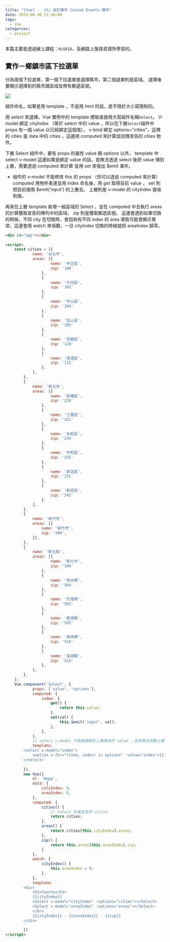 ```yaml
---
title: "[Vue] - （九）自訂事件 Custom Events-實作"
date: 2019-08-30 11:30:00
tags:
  - Vue
categories:
  - project
---
```


本篇主要是透過線上課程：`HiSKIO`、及網路上搜尋資源所學習的。

## 實作－鄉鎮市區下拉選單

分為兩個下拉選單，第一個下拉選單是選擇縣市，第二個選單則是區域。
選擇後要顯示選擇到的縣市跟區域並帶有郵遞區號。

![](https://i.imgur.com/SbbV1w0.png)

組件命名，如果是用 template ，不是用 html 的話，是不限於大小寫限制的。

用 select 來選擇，Vue 實例中的 template 模板直接用大寫組件名稱`Select`。
V-model 綁定 cityIndex （等於 select 中的 value ，所以在下層`Select`組件中 props 有一個 value 以已經綁定這個值）， v-bind 綁定 options="cities"，這裡的 cities 是 data 中的 cities ，這邊用 computed 來計算並回傳宣告的 cities 物件。

下層 Select 組件中，要有 props 的屬性 value 跟 options 以外， template 中 select v-model 這邊如果是綁定 value 的話，是無法透過 select 後把 value 傳到上層，需要透過 computed 來計算 並用 set 來發出 $emit 事件。

- 組件的 v-model 不能修改 this 的 props （但可以透過 computed 來計算）
computed 用物件表達並用 index 命名後，用 get 取得目前 value ， set 則把目前值用 $emit('input') 的上層去。
上層則是 v-model 的 cityIndex 接收到值。

再來在上層 template 新增一組區域的 Select ，並在 computed 中去執行 areas 的計算獲取宣告的陣列中的區域， zip 則是獲取郵遞區號。
這邊會遇到如果切換的時候，不同 city 在切換時，會因為有不同 index 的 area 導致可能會顯示異常，這邊會用 watch 來偵聽，一旦 cityIndex 切換的時候就把 areaIndex 歸零。

```html
<div id="app"></div>
    
<script>
    const cities = [{
            name: '台北市',
            areas: [{
                    name: '中正區',
                    zip: '100'
                },
                {
                    name: '大同區',
                    zip: '103'
                },
                {
                    name: '中山區',
                    zip: '104'
                },
                {
                    name: '松山區',
                    zip: '105'
                },
                {
                    name: '信義區',
                    zip: '110'
                },
                {
                    name: '南港區',
                    zip: '115'
                },
            ],
        },
        {
            name: '新北市',
            areas: [{
                    name: '板橋區',
                    zip: '220'
                },
                {
                    name: '三重區',
                    zip: '241'
                },
                {
                    name: '永和區',
                    zip: '234'
                },
                {
                    name: '中和區',
                    zip: '235'
                },
                {
                    name: '新店區',
                    zip: '231'
                },
                {
                    name: '新莊區',
                    zip: '242'
                },
            ],
        },
        {
            name: '新竹市',
            areas: [{
                name: '新竹市',
                zip: '300',
            }],
        },
        {
            name: '彰化縣',
            areas: [{
                    name: '彰化市',
                    zip: '500'
                },
                {
                    name: '秀水鄉',
                    zip: '504'
                },
                {
                    name: '花壇鄉',
                    zip: '503'
                },
                {
                    name: '鹿港鎮',
                    zip: '505'
                },
                {
                    name: '員林鎮',
                    zip: '510'
                },
                {
                    name: '溪湖鎮',
                    zip: '514'
                },
            ],
        },
    ];
    Vue.component('Select', {
            props: ['value', 'options'],
            computed: {
                index: {
                    get() {
                        return this.value;
                    },
                    set(val) {
                        this.$emit('input', val);
                    },
                },
            },
            // select v-model 不能直接綁定上層傳來的 value ，因為無法改動上層的index，可以用 computed set 來發送事件達成
            template: `
        <select v-model="index">
            <option v-for="(item, index) in options" :value="index">{{item.name}}</option>
        </select>
        `
        }),
        new Vue({
            el: '#app',
            data: {
                cityIndex: 0,
                areaIndex: 0,
            },
            computed: {
                cities() {
                    // return 外層宣告的 cities
                    return cities;
                },
                areas() {
                    return cities[this.cityIndex].areas;
                },
                zip() {
                    return this.areas[this.areaIndex].zip;
                }
            },
            watch: {
                cityIndex() {
                    this.areaIndex = 0;
                },
            },
            template: `
        <div>
            <h1>County</h1>
            {{cityIndex}}
            <Select v-model="cityIndex" :options="cities"></Select>
            <Select v-model="areaIndex" :options="areas"></Select>
            </br>
            {{cityIndex}} - {{areaIndex}} - {{zip}}
        </div>
        `
        })
</script>
```